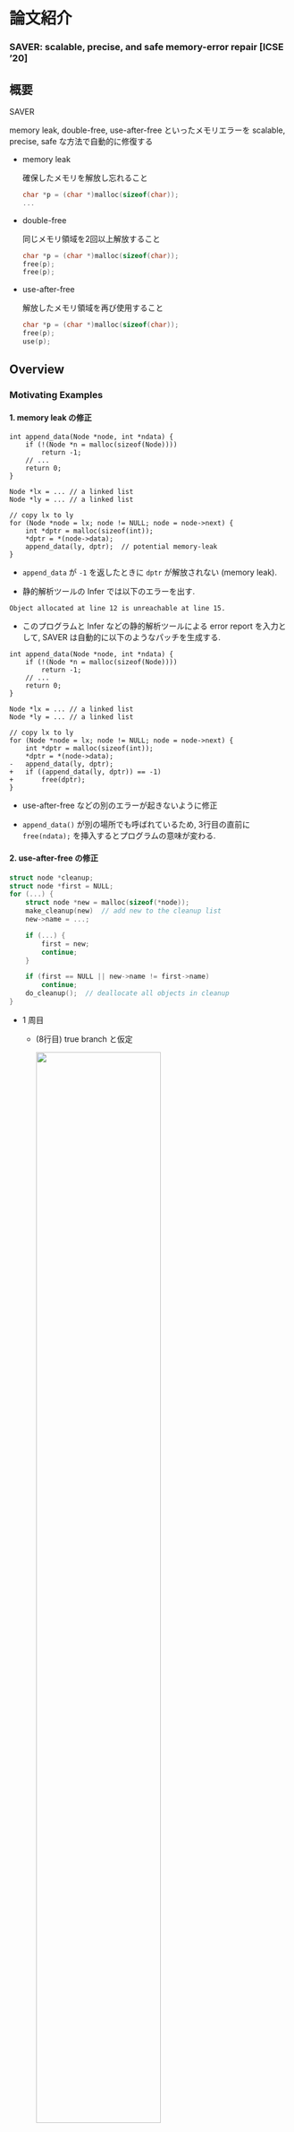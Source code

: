 # 論文紹介

### SAVER: scalable, precise, and safe memory-error repair [ICSE ’20]

## 概要

SAVER

memory leak, double-free, use-after-free といったメモリエラーを scalable, precise, safe な方法で自動的に修復する

- memory leak

  確保したメモリを解放し忘れること

  ```c
  char *p = (char *)malloc(sizeof(char));
  ...
  ```

- double-free

  同じメモリ領域を2回以上解放すること

  ```c
  char *p = (char *)malloc(sizeof(char));
  free(p);
  free(p);
  ```

- use-after-free

  解放したメモリ領域を再び使用すること

  ```c
  char *p = (char *)malloc(sizeof(char));
  free(p);
  use(p);
  ```

## Overview

### Motivating Examples

#### 1. memory leak の修正

```c=
int append_data(Node *node, int *ndata) {
    if (!(Node *n = malloc(sizeof(Node))))
        return -1;
    // ...
    return 0;
}

Node *lx = ... // a linked list
Node *ly = ... // a linked list

// copy lx to ly
for (Node *node = lx; node != NULL; node = node->next) {
    int *dptr = malloc(sizeof(int));
    *dptr = *(node->data);
    append_data(ly, dptr);  // potential memory-leak
}
```

- `append_data` が `-1` を返したときに `dptr` が解放されない (memory leak).

- 静的解析ツールの Infer では以下のエラーを出す.

```
Object allocated at line 12 is unreachable at line 15.
```

- このプログラムと Infer などの静的解析ツールによる error report を入力として, SAVER は自動的に以下のようなパッチを生成する.

```diff_c=
int append_data(Node *node, int *ndata) {
    if (!(Node *n = malloc(sizeof(Node))))
        return -1;
    // ...
    return 0;
}

Node *lx = ... // a linked list
Node *ly = ... // a linked list

// copy lx to ly
for (Node *node = lx; node != NULL; node = node->next) {
    int *dptr = malloc(sizeof(int));
    *dptr = *(node->data);
-   append_data(ly, dptr);
+   if ((append_data(ly, dptr)) == -1)
+       free(dptr);
}
```

- use-after-free などの別のエラーが起きないように修正

- `append_data()` が別の場所でも呼ばれているため, 3行目の直前に `free(ndata);` を挿入するとプログラムの意味が変わる.


#### 2. use-after-free の修正

```c
struct node *cleanup;
struct node *first = NULL;
for (...) {
    struct node *new = malloc(sizeof(*node));
    make_cleanup(new)  // add new to the cleanup list
    new->name = ...;

    if (...) {
        first = new;
        continue;
    }

    if (first == NULL || new->name != first->name)
        continue;
    do_cleanup();  // deallocate all objects in cleanup
}
```

- 1 周目
  - (8行目) true branch と仮定
  　　<p><img src="images/image-1.png" width="70%" /></p> 

- 2 周目
  - (8行目) false branch, (13行目) false branch と仮定 (`do_cleanup()` が実行)
     <p><img src="images/image-2.png" width="70%" /></p>

- 3 周目
  - (8行目) false branch と仮定
    <p><img src="images/image-3.png" width="45%" /></p>

  - `first` は dangling pointer (not NULL).
  
  - (13行目) `first->name` は use-after-free を引き起こす.

```diff_c=
struct node *cleanup;
struct node *first = NULL;
for (...) {
    struct node *new = malloc(sizeof(*node));
    make_cleanup(new)  // add new to the cleanup list
    new->name = ...;

    if (...) {
        first = new;
+       tmp = first->name;
        continue;
    }
   
-   if (first == NULL || new->name != first->name)
+   if (first == NULL || new->name != tmp)
        continue;
    do_cleanup();  // deallocate all objects in cleanup
}
```

- 修正してもプログラムの意味を変えない
  
  - 15行目での `first->name` と `tmp` の値は常に同じ


既存手法 ([FootPatch](https://dl.acm.org/doi/10.1145/3180155.3180250), [MemFix](https://dl.acm.org/doi/10.1145/3236024.3236079), [LeakFix](https://ieeexplore.ieee.org/abstract/document/7194597)) では deallocator の挿入または削除だけでメモリエラーを修正しようとするので, 上記の2つの例は修正できない.

### How SAVER works

簡単に SAVER の動作を説明する.

**Example Code**

```c=
p = malloc(1);  // o1
if (C)
    q = p;
else
    q = malloc(1);  // o2
*p = 1;
free(q);
```

- $\lnot C$ のとき object o1 が解放されない (memory leak)
  
  - 7行目の前に以下のコードを挿入したい

```c
if (not C) 
    free(p);
```

SAVER の動作ステップ

1. Object Flow Graph の作成
   
2. Object Flow Graph のラベルを変える
   
3. パッチの生成


#### 1. Object Flow Graph (OFG) の作成

- 初めに SAVER は静的ヒープ解析を行い, 入力プログラムを OFG に変換する

```c=
p = malloc(1);  // o1
if (C)
    q = p;
else
    q = malloc(1);  // o2
*p = 1;
free(q);
```

<p><img src="images/image-4.png" width="50%" /></p>

- OFG の頂点はある program point と path condition での heap object を表す.

- OFG の辺はプログラムの制御フローを表し, その object で発生するイベント (alloc, free, use など) でラベル付けをする

#### 2. Object Flow Graph (OFG) のラベルを変える

OFG の赤い path のラベル列は free を含まないため, ここで memory-leak が起きる.

$$ \mathrm{alloc} \cdot \epsilon \cdot \mathrm{use} \cdot \epsilon \cdot \mathrm{unreach} $$

この path でも object が解放されるように空のラベル ( $\epsilon$ ) を free に置き換える.

$$ \mathrm{alloc} \cdot \epsilon \cdot \mathrm{use} \cdot \mathrm{free} \cdot \mathrm{unreach} $$

<p><img src="images/image-6.png" width="50%" /></p>

SAVERのラベルの変更方法は以下の4つ.

- (a) free の挿入
  
- (b) free の位置変更
  
- (c) use の位置変更
  
- (d) free の削除

<p><img src="images/image-5.png" width="80%" /></p>


#### 3. パッチの生成

<p><img src="images/image-6.png" width="50%" /></p>

6行目と7行目の間に `if (not C) free(p);` を挿入. ポインタ式 `p` は object $o_1$ の point-to 情報に含まれる (詳細は後述)

```diff_c=
  p = malloc(1);  // o1
  if (C)
      q = p;
  else
      q = malloc(1);  // o2
  *p = 1;
+ if (not C)
+     free(p);
  free(q);
```

<br/>
<br/>


## Approach Details

SAVER に与える入力

- プログラム $P$
  
  - control flow graph $(\mathbb{C}, \hookrightarrow, c_e, c_x)$
  
    - $\mathbb{C}$ : プログラムポイントの集合
  
    - $\hookrightarrow \in \mathbb{C} \times \mathbb{C}$ : 辺の集合
  
    - $c_e$ : entry points
  
    - $c_x$ : exit points
  
  - プログラムポイント $c \in \mathbb{C}$ におけるコマンド $cmd(c)$
  
    - $cmd \to x := y \ |\ x := * y \ |\ *x := y \ |\ \mathrm{alloc}(x) \ |\ \mathrm{free} (x) \ |\ \mathrm{assume} (b)$ 
  
    - $b \to x = n \ |\ x \neq n \ |\ x = y \ |\ x \neq y$
  
  - SAVER はC言語のすべてに対応している

- error report $R = (c_1, ev_1, c_2, ev_2)$ : scalability の向上のために使う
  
  - $(c_1, ev_1)$ : source
  
  - $(c_2, ev_2)$ : sink
  
    - $c_1, c_2 \in \mathbb{C}$ : program points
  
    - $ev_1, ev_2 \in Event = \{ \mathrm{alloc}, \mathrm{free}, \mathrm{use}, \mathrm{def}, \mathrm{unreach} \}$ : events
  
  - ex.) 静的解析器による memory leak の検出 (infer)
    ```
    An object allocated at line 1 is unreachable at line 5
    ```
    このとき $R = (1, \mathrm{alloc}, 5, \mathrm{unreach})$

    - memory leak: $(c_1, \mathrm{alloc}, c_2, \mathrm{unreach})$
  
    - double free: $(c_1, \mathrm{free}, c_2, \mathrm{free})$
  
    - use after free: $(c_1, \mathrm{free}, c_2, \mathrm{use/def})$

<br/>
<br/>


<!-- ここまで完成 !!!!!!!!!!!! -->


### Step1: OFG の構築

- Step 1-1 : Static Heap Analysis を行う
  
- Step 1-2 : この解析をもとに Object flow graph を構築する

#### Static Heap Analysis

- 正確な OFG を構築するために静的なヒープ解析を行う.
  
  - ポイント
  
    - path-sensitivity : error の起きるパスと通常のパスを分ける必要性
  
    - heap abstraction : linked list などのデータ構造に格納されたオブジェクトと外部のメモリオブジェクトを正確に区別するために, 各ヒープオブジェクトはそれが割り当てられた場所とオブジェクトを必ず指している変数の組で表す

- 抽象ドメイン

$$\begin{aligned}
A ~~~~~& \in ~~~~~~~\mathbb{D}~~~~~~~ = ~~~\mathbb{C} \rightarrow \mathcal{P}(\text {State}) \\
s ~~~~~& \in  ~~~ \text { State } ~~~ = ~~~ P C \times \text { Store } \\
\pi ~~~~~& \in  ~~~~~ P C ~~~~~~ = ~~~ \mathcal{P}(\text { Var } \times\{=, \neq\} \times(\text {Var}+\mathbb{Z})) \\
\sigma ~~~~~& \in ~~~ \text { Store } ~~~ = ~~~ \text { Loc } \rightarrow \mathcal{P}(\text {Heap}) \\
l ~~~~~& \in ~~~~~ \text { Loc } ~~~~ = ~~~ \text { Var }+\text { Heap } \\
h ~~~~~& \in  ~~~ \text { Heap } ~~~  = ~~~ \text { AllocSite } \times \mathcal{P}(\text {Var}) \\
a ~~~~~& \in  \text { AllocSite }  \subseteq ~~~ \mathbb{C}
\end{aligned}$$

<ul>

- 抽象要素 $A \in \mathbb{D}$ : プログラムポイントから到達可能な状態集合への関数
  
- 状態 $s = (\pi, \sigma) \in \text{State}$ : パス条件 $\pi$ と store $\sigma$ の組
  
- パス条件 $\pi$ : プログラムポイント $c$ までに取った分岐条件の集合
  
- store $\sigma$ : locations (variable or heap object) から heap object へのマップ (may-point-to を表す)
  
- heap object $h \in \text{Heap}$ : そのオブジェクトの allocation site と must-point-to 変数の組
  
</ul>

<br/>

<details>
<summary>Example</summary>

<p><img src="images/saver01.png" width="50%" /></p>

$\text{Heap} = \{ h_1, h_2, h_3, h_4 \}$

$h_1 = (a_1, \{ x \})$

$h_2 = (a_2, \{ \})$

$h_3 = (a_3, \{ y \})$

$h_4 = (a_4, \{ z, w \})$

$\sigma = \{ x \mapsto \{ h_1 \}, y \mapsto \{ h_3 \}, z \mapsto \{ h_4 \}, w \mapsto \{ h_4 \}, h_1 \mapsto \{ h_2, h_4 \}, h_2 \mapsto \{ h_3 \} \}$

</details>

<br/>

ゴールは関数 $F \in \mathbb{D} \to \mathbb{D}$ の最小不動点を見つけること.
(関数 $F$ : control flow graph に従って状態を遷移させていく)

$$F(X)=\lambda c \cdot f_c\left(\bigcup_{c^{\prime} \hookrightarrow c} X\left(c^{\prime}\right)\right)$$

<br/>

$f_c: \mathcal{P}(\text{State}) \to \mathcal{P}(\text{State})$ はプログラムポイント $c$ における遷移関数.
($s \in \text{State}$ : (パス条件, heap のポインタ情報))

$$f_c(S)=\left\{\left(f_c^{P C}(\pi), f_c^{\text {Store }}(\sigma)\right) \mid(\pi, \sigma) \in S \right\}$$

- path条件の更新 $f_c^{P C}(\pi) : PC \to PC$

    - $\text{assume}(b)$で $b$ の条件を追加. 条件式の値が変わると条件から取り除く.

$$f_c^{P C}(\pi)= \left\{\begin{array}{lll}
\pi \cup\{b\} & \cdots & c m d(c)=\text { assume}(b) \\
\pi \backslash \operatorname{Kill}(\pi, x) & \cdots & c m d(c)=x:=y \\
\pi \backslash \operatorname{Kill}(\pi, x) & \cdots & c m d(c)=x:=* y \\
\pi & \cdots & \text {otherwise }
\end{array} \right.$$

<ul>

- $\displaystyle \operatorname{Kill}(\pi, x)=\left\{\left(x^{\prime}, \_ , x^{\prime \prime}\right) \in \pi \mid x=x^{\prime} \vee x=x^{\prime \prime}\right\} \cup\left\{\left(x^{\prime}, \_ , n\right) \in\right. \left.\pi \mid x=x^{\prime}\right\}$

</ul>

- heap のポインタ情報の更新

$$ f_c^{\text{Store}}(\sigma) = \mathcal{T}_c \left( \phi_c(\sigma) | _{\text{reach}\left(\phi_c(\sigma)\right)}\right) $$ 

<ul>

- Store の更新式 $\phi_c : \text{Store} \to \text{Store}$

</ul>

$$\phi_c(\sigma)=\left\{ \begin{array}{lll}
\sigma[x \mapsto\{(c,\{x\} )\}] & \cdots & c m d(c)=\operatorname{alloc}(x) \\
\sigma[x \mapsto \sigma(y)] & \cdots & c m d(c)=x:=y \\
\sigma[x \mapsto \bigcup\{\sigma(l) \mid l \in \sigma(y)\}] & \cdots & c m d(c)=x:=* y \\
\sigma\left[\mathrm{S}_x \mapsto \sigma(y)\right][\mathrm{W}_x \stackrel{\text { weak }}{\mapsto} \sigma(y)] & \cdots & c m d(c)=* x:=y \\
\sigma & \cdots & \text { otherwise }
\end{array}\right.$$

<ul>
<ul>

- ただし $\sigma[X \mapsto Y]$ は strong-update, $\sigma[X \stackrel{\text{weak}}{\mapsto} Y]$ は weak-update を表す.

- $S_x = \{ (a, X) \in \sigma(x) \ |\ x \in X \}$ : オブジェクト内の変数に $x$ が含まれる  ($x$ が確実に指している)  オブジェクトの集合

- $W_x = \sigma(x)$ : $x$ が指しているかもしれないオブジェクトの集合
  
  (論文では $W_x = \sigma(x) \backslash S$ と書かれている)

</ul>
</ul>

<ul>

- 到達可能な変数, オブジェクト 

</ul>

$$reach(\sigma) = \left.\operatorname{lfp}\left(\lambda R . \operatorname{Var} \cup\left\{l \in \sigma\left(l^{\prime}\right) \mid l^{\prime} \in R\right\}\right)\right)$$

<ul>

- heap object 内の変数の更新式 

</ul>

$$ \mathcal{T} _ c(\sigma) = \bigsqcup_{(l, H) \in \sigma} \left[ \tau_c(l) \mapsto \left\{ \tau_c(h) \mid h \in H \right\} \right]$$

$$\begin{aligned}
& \tau_c(x) = x \\
& \tau_c((a, X))= \\
& \left\{\begin{array}{lll}
\{(a, X \backslash\{x\} )\} & \cdots & \operatorname{cmd}(c)=\operatorname{alloc}(x) \text { or } x:=* y \\
\{(a, X \backslash\{x\} \cup\{x \mid y \in X\} )\} & \cdots & c m d(c)=x:=y \\
\{(a, X)\} & \cdots & \text { otherwise }
\end{array}\right.
\end{aligned}$$

<ul>
<ul>

- ただし $cmd(c) = \text{alloc}(x)$ のとき $\phi_c$ によって作られた $(c, \{ x \})$ の $x$ は取り除かない. 

</ul>
</ul>

<br/>

<details>
<summary><span style="color: red; ">Question</span></summary>

<p><img src="images/saver01.png" width="50%" /></p>

$\text{Heap} = \{ h_1, h_2, h_3, h_4 \}$

$h_1 = (a_1, \{ x \}), ~~h_2 = (a_2, \{ \}), ~~h_3 = (a_3, \{ y \}), ~~h_4 = (a_4, \{ z, w \})$

$\sigma = \{ x \mapsto \{ h_1 \}, y \mapsto \{ h_3 \}, z \mapsto \{ h_4 \}, w \mapsto \{ h_4 \}, h_1 \mapsto \{ h_2, h_4 \}, h_2 \mapsto \{ h_3 \} \}$

```
y := *x
```

$c m d(c)=y:=* x$ のとき

(1)   $~~~\sigma$ に $\phi_c$ を適用させた後の $\sigma(y)$

$$\phi_c(\sigma)=\sigma[y \mapsto \bigcup\{\sigma(l) \mid l \in \sigma(x)\}]$$

<details>
<summary> <span style="color: red; "> 答え </span> </summary>

$$\sigma(y) = \{ h_2, h_4 \}$$

</details>

(2)   $~~~h_1, h_2, h_3, h_4$ にそれぞれ $\tau_c$ を適用させたとき

$$\tau_c((a, X))= \{(a, X \backslash\{y\} )\}$$

<details>
<summary> <span style="color: red; "> 答え </span> </summary>

$h_1 = (a_1, \{ x \})$

$h_2 = (a_2, \{ \})$

$h_3 = (a_3, \{ \})$

$h_4 = (a_4, \{ z, w \})$

</details>

</details>




<br/>
<br/>

#### Object Flow Graph

プログラム $P = (\mathbb{C}, \hookrightarrow, c_e, c_x)$ と静的ヒープ解析の結果 $A$ から OFG を構築する.

OFG $G = (V, E, M, \Lambda)$ は4つの要素からなる.

$$\begin{array}{ll}
V \subseteq \mathbb{C} \times P C \times \text { Heap }, & E \subseteq V \times V \\
M \in V \rightarrow \mathcal{P}(\text {Exp}), & \Lambda \in E \rightarrow \text { Event } \cup\{\epsilon\}
\end{array}$$

- 頂点 $V \subseteq \mathbb{C} \times P C \times \text { Heap }$

  - <p>各プログラムポイント $c$, パス条件 $\pi$, 到達可能なヒープオブジェクト $h \in \text{range}(\sigma)$ について1つの頂点を作る.</p>

$$\begin{aligned}
V & =\left\{(c, \pi, h) \mid c \in \mathbb{C} \backslash\left\{c_e, c_x\right\} \wedge(\pi, \sigma) \in A(c) \wedge h \in \text { range }(\sigma)\right\} \\
& \cup\left\{\left(c_e, \text { true }, \perp\right),\left(c_x, \text { true }, \perp\right)\right\}
\end{aligned}$$

<ul>

- プログラムポイント $c$
  
- パス条件 $\pi$
  
- ヒープオブジェクト $h$
  
- entry $(c_e, true, \bot)$
  
- exit $(c_x, true, \bot)$

</ul>

- 辺 $E \subseteq V \times V$

  - <p>$(c_1, \pi_1, h_1)$ が $(c_2, \pi_2, h_2)$ を生成するとき, 2つの頂点に辺を張る.</p>

$$
c_1 \hookrightarrow c_2 \ \ \wedge \ \ \pi_2=f_{c_2}^{P C}\left(\pi_1\right) \ \ \wedge \ \ h_2=\tau_{c_2}\left(h_1\right)
$$

<ul>

- <p>entry $(c_e, true, \bot)$ から前の頂点が存在しない頂点への辺, 後の頂点が存在しない頂点から exit $(c_x, true, \bot)$ への辺を張る</p>

</ul>


- $M \in V \rightarrow \mathcal{P}(\text {Exp})$

  - それぞれの頂点 (= heap object) について, その object を指すようなポインタ式を対応させる

$$
M((c, \pi, h))=\{e \in \operatorname{Exp} \mid(\_, \sigma) \in A(c) \wedge h \in \llbracket e \rrbracket(\sigma)\}
$$

<ul>

- $Exp = \{ x, *x ~|~ x \in Var\}$

- $\llbracket x \rrbracket(\sigma)=\sigma(x)$

- $\displaystyle \llbracket * x \rrbracket(\sigma)=\bigcup\{\sigma(l) \mid l \in \sigma(x)\}$

</ul>



- $\Lambda \in E \rightarrow \text {Event} \cup \{\epsilon\}$
  - それぞれの辺に event のラベル付けをする.

$$
\begin{aligned}
& \Lambda\left(\left(c_1, \pi_1, h_1\right),\left(c_2, \pi_2, h_2\right)\right)= \\
& \begin{cases}\text { alloc } & \text { if } c m d\left(c_2\right)=\operatorname{alloc}(x) \wedge h_2=\left(c_2,\{x\}\right) \\
\text { free } & \text { if } \operatorname{cmd}\left(c_2\right)=\text { free }(x) \wedge x \in M\left(\left(c_2, \pi_2, h_2\right)\right) \\
\text { def } & \text { if } \operatorname{cmd}\left(c_2\right)=* x:=y \wedge x \in M\left(\left(c_2, \pi_2, h_2\right)\right) \\
\text { use } & \text { if } \operatorname{cmd}\left(c_2\right)=x:=* y \wedge y \in M\left(\left(c_2, \pi_2, h_2\right)\right) \\
\text { unreach } & \text { if }\left(c_2, \pi_2, h_2\right)=\left(c_x, \text { true, } \perp\right) \\
~\epsilon \text { (empty event) } & \text { otherwise }\end{cases}
\end{aligned}
$$




<details>
<summary>Example</summary>

```c
 1  p = malloc(1);  // o1
 2  if (C)
 3      q = p;
 4  else
 5      q = malloc(1);  // o2
 6  *p = 1;
 7  free(q);
```

<p><img src="images/image-4.png" width="50%" /></p>

- 頂点 $V \subseteq \mathbb{C} \times P C \times \text { Heap }$
  
  - $(1, true, o_1), (7, C, o_1)$ など

- 辺 $E \subseteq V \times V$

  - $((6, C, o_1), (7, C, o_1))$ など

- $M \in V \rightarrow \mathcal{P}(\text {Exp})$
  
  - $M((6, C, o_1)) = \{ p, q \}, ~M((5, \lnot C, o_2)) = \{ q \}$ など

- $\Lambda \in E \rightarrow \text {Event} \cup \{\epsilon\}$
  
  - $\Lambda(((6, C, o_1), (7, C, o_1))) = \text{free}$ など
  
</details>

<br/>
<br/>



### Step2: OFG のラベルを変える

OFG のラベルをすべての object が安全に解放されるように置き換える.

<p><img src="images/image-4.png" width="50%" /></p>

<p><img src="images/image-6.png" width="50%" /></p>


#### Error Paths

直感的には, Error report に基づいた source から sink への OFG 上のすべての path.

   - ex.) double-free: 1度目の free を表す頂点から2度目の free を表す頂点までのすべてのパス

Error report $R = (c_1, ev_1, c_2, ev_2)$ からその source $(c_1, ev_1)$ と sink $(c_2, ev_2)$ に一致する OFG 上の頂点を $V^{c_1}_{ev_1}, V^{c_2}_{ev_2}$ とする.

$$\begin{aligned}
& V_{e v_1}^{c_1}=\left\{v \in V \mid v=\left(c_1,\_,\_\right) \wedge \exists v^{\prime} .\left(v^{\prime}, v\right) \in E \wedge \Lambda\left(\left(v^{\prime}, v\right)\right)=e v_1\right\} \\
& V_{e v_2}^{c_2}=\left\{v \in V \mid v=\left(c_2,\_,\_\right) \wedge \exists v^{\prime} .\left(v^{\prime}, v\right) \in E \wedge \Lambda\left(\left(v^{\prime}, v\right)\right)=e v_2\right\}
\end{aligned}$$

<p><img src="images/saver05.png" width="40%" /></p>

$\operatorname{Paths}(G)$ を $G$ のすべての path とする. path $p = e_1 \cdots e_n$ としたとき, $\Lambda (p) = \Lambda (e_1) \cdots \Lambda (e_n)$ (ラベルの連結)で表す.

このとき, error path $EP(G, R)$ は

$$E P(G, R)=\left\{p \in \operatorname{Paths}(G) \mid\left(p_0, p_{\dashv}\right) \in V_{e v_1}^{c_1} \times V_{e v_2}^{c_2} \wedge \Lambda(p) \in \mathcal{R}_{e v_2}^{e v_1}\right\}$$

ただし, $p_0, p_{\dashv}$ は path $p$ の最初と最後の辺を表す.

また, $\mathcal{R}_{e v_2}^{e v_1}$ は event の string の集合.

$$\begin{aligned}
\mathcal{R}_{\text {unreach}}^{\text {alloc}} & = \text {alloc (use | def)}{ }^* \text { unreach } \\
\mathcal{R}_{\text {free}}^{\text {free}} & = \_^* \text{free}\_^* \text{free}\_^* \\
\mathcal{R}_{\text {use}}^{\text {free}}=\mathcal{R}_{\text {def}}^{\text {free}} & = \_^* \text{free}\_^* \text {alloc (use | def)}\_^*
\end{aligned}$$

- $\mathcal{R}_{\text {unreach}}^{\text {alloc}}$ : memory leak
- $\mathcal{R}_{\text {free}}^{\text {free}}$ : double free
- $\mathcal{R}_{\text {use}}^{\text {free}}, \mathcal{R}_{\text {def}}^{\text {free}}$  : use after free


<details>
<summary>Example</summary>

```c
 1  p = malloc(1);  // o1
 2  if (C)
 3      q = p;
 4  else
 5      q = malloc(1);  // o2
 6  *p = 1;
 7  free(q);
```

<p><img src="images/image-4.png" width="50%" /></p>

$V_{e v_1}^{c_1}$: $(1, true, o_1)$

$V_{e v_2}^{c_2}$: exit node

Error path は赤いパス

</details>


<br/>

#### Labeling Operators

Labeling operator には4種類ある.

- free の挿入
- free の削除
- free の位置変更
- use の位置変更 


$$\begin{array}{llll}
\text { free }_e^{+}(\Lambda) & = & \Lambda \{e \mapsto \text {free} \}  & \text { if } \Lambda(e)=\epsilon \\
\text { free }_e^{-}(\Lambda) & = & \Lambda \{ e \mapsto \epsilon \} & \text { if } \Lambda(e)=\text { free} \\
\text { free }_{e_1, e_2}^{\leadsto}(\Lambda) & = & \Lambda \left\{ e_1 \mapsto \epsilon, e_2 \mapsto \text { free } \right\} & \text { if } \Lambda (e_1) = \text {free} \wedge \Lambda (e_2)=\epsilon \\
\text { use }_{e_1, e_2}^{\leadsto}(\Lambda) & = & \Lambda \left\{e_1 \mapsto \epsilon, e_2 \mapsto \text { use } \right\} & \text { if } \Lambda(e_1)=\text {use} \wedge \Lambda(e_2)=\epsilon
\end{array}$$

Labeling operator の集合 $\mathcal{O} = \{ o_1, \dots, o_n \}$

新しいラベルに書き換える関数 $\mathcal{O}(\Lambda)=\left(o_1 \circ \cdots \circ o_n\right)(\Lambda)$

<br/>

#### Finding Labeling Operators

$G' = (V, E, M, \mathcal{O}(\Lambda))$ を OFG $G$ を $\mathcal{O}$ によってラベルを書き換えた OFG とする.

ここでの目標は以下を満たす labeling operator の集合 $\mathcal{O}$ を見つけること.

1. error path がない $EP(G', R) = \emptyset$
2. $G$ で存在しないエラーは $G'$ でも存在しない
3. $G'$ と $G$ の動作は変わらない

<br/>

#### Algorithm

入力: OFG $G$, error report $R$
出力: 上の条件を満たすすべてのあり得る $\mathcal{O}$ の集合

<p><img src="images/saver02.png" width="60%" /></p>

worklist $W$ は組 $(\mathcal{O}, S)$ の集合

<ul>

  - $\mathcal{O}$ : それまでのアルゴリズムの計算で安全に (別のエラーを追加することなく) ラベルを変更できる labeling operater の集合
  - $S$ (探索空間) : $\mathcal{O}$ を適用した新しいグラフ $G'$ に対して, 1回のラベルの変更 $o \in S$ 適用したときに, 安全であるような $o$ の集合

</ul>

- 探索空間 $S$ の初期値は可能性のあるラベルの変更すべて
  - ex.) free の挿入であれば, error path 上のラベルが $\epsilon$ の辺をすべて free を挿入する候補としておく

<p><img src="images/saver06.png" width="15%" /></p>

<p><img src="images/saver03.png" width="60%" /></p>

<ul>

  - (4行目) worklist から1つ取り出す
  - (5行目) $\mathcal{O}$ を OFG $G$ に適用
  - (6, 7行目) もし $G'$ の error path がなければ解に追加

</ul>

<p><img src="images/saver04.png" width="60%" /></p>

<ul>

  - (9行目) $G'$ に対して labeling operator $o$ を適用したときに新しいエラーを引き起こさない $o$ の集合 (探索空間を減らす)
  - (10, 11, 12 行目) $S' \neq \emptyset$ のとき $S'$ から labeling operator を1つ取り出し, worklist に $(\mathcal{O} \cup \{ o \}, S'), (\mathcal{O}, S')$ を追加

</ul>



<br/>

<br/>

- $\mathsf{InitSerarchSpace}(G,R)$

  - 各エラーに対して使われる labeling operator
    - memory leak: $\text {free}_e^{+}, \text {free}_{e_1, e_2}^{\leadsto}$ (free の追加, freeの位置変更)
    - double free: $\text {free}_e^{-}$ (free の削除)
    - use after free: $\text {free}_{e_1, e_2}^{\leadsto}, \text {use}_{e_1, e_2}^{\leadsto}$ (free の位置変更, use の位置変更)


$$
\begin{aligned}
& \text { InitSearchSpace }\left(G,\left(c_1, e v_1, c_2, e v_2\right)\right)= \\
& \begin{cases}\left\{\mathcal{S}_{\text {free}^{+}}^{M L}, \mathcal{S}_{\text {free}^{\leadsto}}^{M L}\right\} & \text { if } e v_1=\text { alloc } \wedge e v_2=\text { unreach } \\
\left\{\mathcal{S}_{\text {free}^{-}}^{D F}\right\} & \text { if } e v_1=\text { free } \wedge e v_2=\text { free } \\
\left\{\mathcal{S}_{\text {free }^{\leadsto}}^{UAF}, \mathcal{S}_{\text {use}^{\leadsto}}^{U A F}\right\} & \text { if } e v_1=\text { free } \wedge\left(e v_2=\text { use } \vee e v_2=\text { def }\right)\end{cases}
\end{aligned}
$$

<ul>

- 直感的には可能性のある操作をすべて追加しておく
  - ex.) free の挿入であれば, error path 上のラベルが $\epsilon$ の辺をすべて free を挿入する候補としておく

</ul>

$$
\begin{aligned}
& \mathcal{S}_{\text {free}^{+}}^{ML} = \left\{\text {free}_e^{+} ~|~ e \in E \wedge \Lambda(e)=\epsilon \wedge e \in EP(G, R)\right\} \\
& \mathcal{S}_{\text{free}^{\leadsto}}^{ML} = \{ \text{free}^{\leadsto}_{e_1, e_2} ~|~ e_1, e_2 \in E, \Lambda(e_1)=\text{free} \wedge \Lambda(e_2)=\epsilon \wedge \\
&~~~~~~~~~~~~~ e_1 \notin EP(G, R) \wedge e_2 \in E P(G, R) \} \\
& \mathcal{S}_{\text{free}^{-}}^{DF} = \{\text{free}_e^{-} ~|~ e \in E \wedge \Lambda(e)=\text { free } \wedge e \in E P(G, R) \} \\
& \mathcal{S}_{\text{free}^{\leadsto}}^{UAF} = \{\text{free}_{e_1, e_2}^{\leadsto} ~|~ e_1, e_2 \in E, \Lambda(e_1)=\text{free} \wedge \Lambda(e_2)=\epsilon \wedge \\
&~~~~~~~~~~~~~ e_1 \in EP(G, R) \wedge e_2 \notin EP(G, R) \wedge e_1 \leadsto e_2 \} \\
& \mathcal{S}_{\text{use}^{\leadsto}}^{UAF} = \{\text{use}_{e_1, e_2}^{\leadsto} ~|~ e_1, e_2 \in E, \Lambda(e_1)=\text{use} \wedge \Lambda(e_2)=\epsilon \wedge \\
&~~~~~~~~~~~~~ e_1 \in EP(G, R) \wedge e_2 \notin EP(G, R) \wedge e_2 \leadsto e_1 \} \\
\end{aligned}
$$

<br/>

- $\mathsf{Safe}(G,o)$

  - OFG $G$ に labeling operator $o$ を適用したときに新しいエラーを引き起こさないかチェックする
  
    - $E_{ev}$: $G$ の中でラベルが $ev$ の辺の集合
    - $e_1 \leadsto e_2$: 辺 $e_1$ から辺 $e_2$ に到達可能
    - $E_1 \preceq_{\text{dom}} e, E_1 \preceq_{\text{postdom}} e$ : $E_1$ が $e$ を支配する
      
      ($e$ に到達するすべてのパスが $E_1$ 内の辺を通る )

  - $o = \text {free}_e^{+}$ のとき
  
$$\forall e^{\prime} \in \left( E_{\text {free }} \cup\{e\} \right) . e^{\prime} \not \leadsto e ~~\wedge~~ \forall e^{\prime} \in \left( E_{\text {free}} \cup E_{\text {use}} \cup E_{\text {def}} \right) . e \not \leadsto e^{\prime}$$

<ul>
<ul>

- 新しい double free と use after free を引き起こさない

</ul>
</ul>

<ul>

- $o = \text {free}_e^{-}$ のとき

</ul>

$$E_{\text{free}} \preceq_{\text{dom}} e \lor E_{\text{free}} \preceq_{\text{postdom}} e$$

<ul>
<ul>

- 新しい memory leak を引き起こさない

</ul>
</ul>

<ul>

- $o = \text{free}_{e_1, e_2}^{\leadsto}$ のとき

</ul>

$$\begin{array}{r}
\left(E_{\text {free}} \cup \{e_2\} \preceq_{\text {dom}} e_1 \vee E_{\text {free}} \cup \{e_2\} \preceq_{\text{postdom}} e_1 \right) \wedge \\
\forall e \in \left( \left( E_{\text{free}} \backslash \{e_1\} \right) \cup \{e_2\}\right) . e \not \leadsto e_2 \wedge \\
\forall e \in \left( E_{\text{free}} \cup E_{\text{use}} \cup E_{\text{def}} \backslash \{e_1\} \right) . e_2 \not \leadsto e
\end{array}$$

<ul>
<ul>

- 1行目は memory leak を起こさない, 2行目は double free を起こさない, 3行目は double free と use after free を起こさない条件を表す.

</ul>
</ul>

<ul>

- $o = \text{use}_{e_1, e_2}^{\leadsto}$ のとき

</ul>

<ul>
<ul>

- 新たに use after free を引き起こさない

</ul>
</ul>

$$\forall e \in E_{\text{free}} . e \not \leadsto e_2$$

<ul>
<ul>

- プログラムの意味を変えない

  $e_1$ と $e_2$ の間に定義がない, $e_2$ から必ず $e_1$ に到達する


</ul>
</ul>

$$\left(\nexists e \in E_{\text {def }} . e_2 \leadsto e \wedge e \leadsto e_1\right) \wedge e_2 \preceq_{\text {dom }} e_1$$

<br/>


- アルゴリズムの注意点
  - $\mathcal{O}$ には同じ種類の labeling operator しか含まないようにする.
    - 修復精度を大きく損なうことなく, 効率を上げる.


<br/>
<br/>

### Step3: パッチの生成

今までのアルゴリズムで labering operator の集合 $\mathcal{O}$ の集合 $C$ が求められた.

- $C = \emptyset$ のとき, 修正に失敗. 
- $\mathcal{O} \in C$ でパッチの生成を試みる. 成功すればそれを最終結果とし, 失敗すれば次のパッチ候補 $\mathcal{O}' \in C$ でパッチ生成を試みる. $C$の中でパッチの生成に成功する候補がない場合は, 修正に失敗したとする.

#### $\mathcal{O} \in C$ でのパッチの生成方法 

- $\mathcal{O} = \{ \text {free}_{e_1}^{+}, \dots,  \text {free}_{e_n}^{+} \}$
  - 直感的には同じプログラムポイントに free を挿入すべきものはまとめる
  - 合同関係

$$\text { free }_{e_i}^{+} \sim \text { free }_{e_j}^{+} \Longleftrightarrow \operatorname{dest}(e_i)=\operatorname{dest}(e_j)$$

$$\operatorname{dest}(\_, (c,\_,\_)) = c$$

<ul>

- $Q$ : すべての合同クラスの集合

</ul>

$$Q=\left\{(\operatorname{dest}(e), O) \mid O \in \mathcal{O} /\sim \wedge \text { free }_e^{+} \in O\right\}$$

<ul>

- それぞれのクラス $(c_i, O_i) \in Q$ で以下のプログラムをプログラムポイント $c_i$ に挿入する.

</ul>

$$\text {if}(\pi_i) \text { free}(\exp _i)$$

<ul>
<ul>

- パス条件 $\pi_i$ : free を挿入するオブジェクトが満たすべき条件の論理和を取る.

</ul>
</ul>

$$\pi_i=\bigvee_{(\_,\pi_{j},\_) \in V_i} \pi_j$$

<ul>
<ul>
<ul>

- $V_i = \{ v ~|~ \text {free}_{e}^{+} \in O_i \wedge e = (\_, v) \}$ : free を挿入するオブジェクト (頂点)

</ul>

- $\exp_i$: OFG 上の $M$ から $V_i$ のオブジェクトを指していて, かつ他のオブジェクトを指していない変数を選択する.(その頂点のオブジェクトだけを指すような変数)

</ul>
</ul>

$$\exp \in \bigcap_{v \in V_i} M(v) \wedge \exp \notin \bigcup_{V_i^{\prime} \backslash V_i} M(v)$$

<ul>
<ul>
<ul>

- $V'_i = \{ (c_i, \pi', \_) \in V ~|~ \pi_i \wedge \pi' \text{ is satisfiable } \}$ : $c_i$ で利用可能な, パス条件 $\pi_i$ を満たすオブジェクトを表す頂点の集合

</ul>
</ul>
</ul>

- $\mathcal{O} = \{ \text {free}_{e_1}^{-}, \dots,  \text {free}_{e_n}^{-} \}$

  - 合同クラスの集合を作るまでは $\text {free}_{e}^{+}$ の時と同じ
  - それぞれのクラス $(c_i, O_i) \in Q$ で, $c_i$ の free 文を削除し, $c_i$ に $~\text {if}(\lnot \pi_i) \text { free}(\exp _i)~$ を挿入する.

- $\mathcal{O} = \{ \text{free}_{e_1, e'_1}^{\leadsto}, \dots,  \text{free}_{e_n, e'_n}^{\leadsto} \}$

  - 合同関係

$$\text { free }_{e_i, e_i^{\prime}}^{\leadsto} \sim \text { free }_{e_j, e_j^{\prime}}^{\leadsto} ~~\Longleftrightarrow~~ \operatorname{dest}(e_i)=\operatorname{dest}(e_j) \wedge \operatorname{dest}(e_i^{\prime})=\operatorname{dest}(e_j^{\prime})$$

<ul>

- $Q = \{ (c_1, c'_1, O_1), \dots , (c_n, c'_n, O_n) \}$ : すべての合同クラスの集合

- それぞれのクラス $(c_i, c'_i, O_i) \in Q$
  - $c_i$ の free 文を削除し, $c_i$ に $~\text {if}(\lnot \pi_i) \text { free}(\exp _i)~$ を挿入する.
  - $c'_i$ に $~\text {if}\left(\pi'_i\right) \text { free}(\exp _i)~$ を挿入する.

</ul>

- $\mathcal{O} = \{ \text{use}_{e_1, e'_1}^{\leadsto}, \dots,  \text{use}_{e_n, e'_n}^{\leadsto} \}$

  - $Q = \{ (c_1, c'_1, O_1), \dots , (c_n, c'_n, O_n) \}$ : すべての合同クラスの集合

  - それぞれのクラス $(c_i, c'_i, O_i) \in Q$
    - $c_i$ でのload命令 $x := *y$ を $\text {if}(\pi_i) ~~x := t~ ~\text{else} ~~x := *y$ に置き換え
    - $c'_i$ で $\text {if}(\pi'_i) ~~t := *y$ を挿入


### Scalability の向上

今までのアルゴリズムを単純に適用しても大きなプログラムは扱えない. Scalability の向上のために以下の2つの手法を用いる

- Slicing
- Selective Path-Sensitivity

#### Slicing

input error report $R = (c_1, ev_1, c_2, ev_2)$ から手続き間のスライスを行う

- ヒープ解析は $f_{parent}$ から行い, $f_{parent}$ から到達不可能な関数の解析は行わない

  - $f_{src},~f_{sink}$: source($c_1$) と sink($c_2$) の関数

  - $f_{parent}$: $f_{src}$ と $f_{sink}$ の共通の呼び出し元

- sound な事前解析を行いヒープオブジェクトに副作用のない関数は解析を行わない

<p><img src="images/saver07.png" width="60%" /></p>
  
#### Selective Path-Sensitivity

最終的な修正率が向上する可能性がある場合のみ path-sensitive に解析を行う ( path-sensitive な解析を行う必要性が少ないとき状態を merge する)

- 2つの状態 $(\pi_1, \sigma_1),~(\pi_2, \sigma_2)$ を join すると $(\pi_1 \cup \pi_2, \sigma_1 \sqcup \sigma_2)$ (論文では $\pi_1 \cap \pi_2$ と書かれていた)

- 2つの状態が以下に関して等価であるとき merge 可能である

  メモリエラーに関するプログラム実行の特徴から, エラーのある経路を merge し, 通常の実行を正確に解析できるように設計している

  - (1) null を指す変数の集合
    
    ポインタが null 化されたり割り当てに失敗する状態を区別する

  - (2) 同じオブジェクトを指す変数の集合

    

  - (3) 返り値とその値

    メモリエラーのシグナルとして使用される異なる戻り値を持つ状態を区別する


## Evaluation

### memory leak 修復の評価

Infer でメモリリークを検出し, メモリエラーの修復を SAVER と 既存のメモリ修復ツール FootPatch で比較した. その他のツール (MemFix, LeakFix) はベンチマークプログラムではスケールしない, エラーを起こすため除外.

オープンソースの選定基準

- Infer がビルドエラーを生成しない
- 少なくとも 1つの 正しいメモリエラーの検知 (true positive)があり, すべてのエラー検知が 100個未満

これら 10個のオープンソースで Infer は 162個 のエラーを出力. 

- 正しい検知: 96個
- 誤検知: 66個

表の見方 (パッチがエラーを正しく修正しているかの判断は手動)

正しい検知 (T), 誤検知 (F) に対して

- G: パッチを生成した
- ✔︎: 正しいパッチ (報告されたエラーを完全に無くし, 他のエラーを追加しなかったパッチ) を生成した
- △: パッチは別のエラーを追加しないが, 報告されたエラーを完全に修復できなかった
- ×: パッチが新たなエラーを引き起こした

<p><img src="https://i.imgur.com/MQIidrA.png" width="100%" /></p>

- 96件の正しいエラー検知に対して SAVER は 71個 (74%) のエラーを正しく修正した
  - 条件付きのパッチを生成できることで高い修正率を可能にした
- SAVER はメモリエラーの誤検知に対してパッチを生成していない
  
- FootPatch は正しいエラー検知に対して 19個 (20%) のエラーを正しく修正した
- FootPatch はメモリエラーの誤検知に対してもパッチを生成し, 25個の安全ではないパッチを生成した
- FootPatch は全部で 52個のパッチを生成し, そのうち30個 (58%)は新しいエラーを導入した


SAVER は不完全なパッチを 1つ生成した

- 関数 f がメモリリークの有無に関わらず 0 を返すことがある
- エラーのないパスとエラーのあるパスを区別できるように関数 f の本体を修復しないとメモリリークを修正できない

```c
int f (void *p) {
    if (...) return 0;  // memory leak
    if (...) return 1;  // memory leak
    return 0;  // no memory leak
}

int g (void *p) {
    x = f(p);
    /* SAVER:  if (x == -1) free(p); */
}
```

### use-after-free と double-free 修復の評価

オープンソースから use-after-free と double-free に関連する 34件のエラーレポートを使用した. Infer はエラーを検出できなかったため手動でエラーレポートを作成した.

<p><img src="https://i.imgur.com/5SmQeEd.png" width="50%" /></p>

- 34件の use-after-free と double-free エラーに対して 15個 (44%) のエラーを正しく修正した

### Limitations

SAVER はカスタム allocator や deallocatoer の修復ができない

- lxc での例

```c
void put_ctx(ctx *ctx) {
    ...  // some side-effect
    free(ctx);
}

void clone_payload(struct s *s) {
    put_ctx(s->init);   // second call
}

...
init = s->init;
put_ctx(init);  // first call
clone_payload(s);  // double-free
```

- 3行目の free を削除すると(別の場所で) memory-leak が発生するためできない
- `clone_payload(s);` を削除するのは `put_ctx()` での副作用を削除しプログラムの意味を変えてしまうためできない
- これが最も多い失敗パターン (2個目の表の 60%以上)

### Scalability の評価

- Slicing によって snort-2.9.13 の全 7469個の関数のうち 14個の関数にスライスされた (99.8%削減)
- Selective path-sensitivity は高い修正率に貢献した

<p><img src="https://i.imgur.com/8AKmJlS.png" width="65%" /></p>

<ul>

- FULL: full path-sensitivity
- SEL: selective path-sensitivity
- NON: path-insensitivity

</ul>

- NON は不正確, FULL は制限時間内にパッチを生成できないことが多いため, SEL はこの 3つの中で高い修正率を達成している

- SEL は FULL の 6% 以下のコストで 97%の精度

